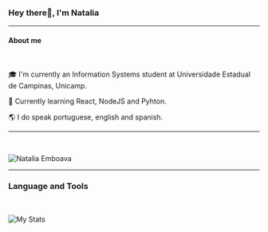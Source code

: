 ### **Hey there👋, I'm Natalia**
---
#### **About me**
<br>

🎓 I'm currently an Information Systems student at Universidade Estadual de Campinas, Unicamp.

🌱 Currently learning React, NodeJS and Pyhton.

🌎 I do speak portuguese, english and spanish. 



---

<br>

![Natalia Emboava](https://github-readme-stats.vercel.app/api?username=nemboav&show_icons=true&theme=midnight-purple)
<br>

---
### **Language and Tools**
<br>

![My Stats](https://skillicons.dev/icons?i=js,html,css,c,java,cpp,github,linux,git,)

<br>

